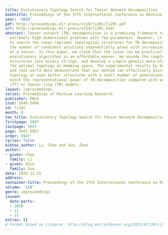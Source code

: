```yaml
---
title: Evolutionary Topology Search for Tensor Network Decomposition
booktitle: Proceedings of the 37th International Conference on Machine Learning
year: '2020'
pdf: http://proceedings.mlr.press/v119/li20l/li20l.pdf
url: http://proceedings.mlr.press/v119/li20l.html
abstract: Tensor network (TN) decomposition is a promising framework to represent
  extremely high-dimensional problems with few parameters. However, it is challenging
  to search the (near-)optimal topological structures for TN decomposition, since
  the number of candidate solutions exponentially grows with increasing the order
  of a tensor. In this paper, we claim that the issue can be practically tackled by
  evolutionary algorithms in an affordable manner. We encode the complex topological
  structures into binary strings, and develop a simple genetic meta-algorithm to search
  the optimal topology on Hamming space. The experimental results by both synthetic
  and real-world data demonstrate that our method can effectively discover the ground-truth
  topology or even better structures with a small number of generations, and significantly
  boost the representational power of TN decomposition compared with well-known tensor-train
  (TT) or tensor-ring (TR) models.
layout: inproceedings
series: Proceedings of Machine Learning Research
publisher: PMLR
issn: 2640-3498
id: li20l
month: 0
tex_title: Evolutionary Topology Search for Tensor Network Decomposition
firstpage: 5947
lastpage: 5957
page: 5947-5957
order: 5947
cycles: false
bibtex_author: Li, Chao and Sun, Zhun
author:
- given: Chao
  family: Li
- given: Zhun
  family: Sun
date: 2020-11-21
address: 
container-title: Proceedings of the 37th International Conference on Machine Learning
volume: '119'
genre: inproceedings
issued:
  date-parts:
  - 2020
  - 11
  - 21
extras: []
# Format based on citeproc: http://blog.martinfenner.org/2013/07/30/citeproc-yaml-for-bibliographies/
---
```

